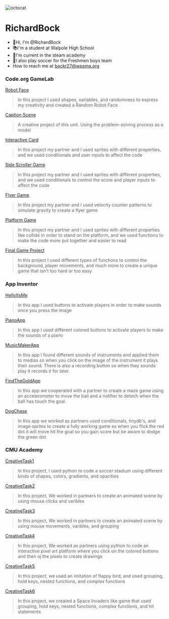 ![octocat](https://github.com/RichardBock/RichardB/assets/146837420/d7fa411d-bf76-463f-81e6-040bb4fd80c9)
# RichardBock
- 👋Hi, I'm @RichardBock
- 📚I'm a student at Walpole High School
- 🔧I'm current in the steam academy
- 👟I also play soccer for the Freshmen boys team
- How to reach me at bockr27@wpsma.org

### Code.org GameLab
[Robot Face](https://RichardBock.github.io/RobotFace/)
> In this project I used shapes, variables, and randomness to express my creativity and created a Random Robot Face.

 [Caption Scene](https://studio.code.org/projects/gamelab/UCoNqMH44s7EvHvrgHZhANAUE9TRbf-QycO1poYFNfA)
 >  A creative project of this unit. Using the problem-solving process as a model

[Interactive Card](https://studio.code.org/projects/gamelab/SEYCe_W5Sz4vmzzjPWfOQEHKqiTSrVTnQcVI22KzfOI)
 >  In this project my partner and I used sprites with different properties, and we used conditionals and user inputs to affect the code

[Side Scroller Game](https://studio.code.org/projects/gamelab/f2-OhcOxGVpeTMhwKo5dxX3lR_ubnPxnGgpyrmAmx8Q)
> In this project my partner and I used sprites with different properties, and we used conditionals to control the score and player inputs to affect the code

[Flyer Game](https://studio.code.org/projects/gamelab/K135CDNtmCFL1GZuM1nBAcN2wVOLmVRydMBPeE0NT-4)
> In this project my partner and I used velocity counter patterns to simulate gravity to create a flyer game

[Platform Game](https://studio.code.org/projects/gamelab/3ScFMW-12kzDGr-hciYoiTIZIAa1ne2gr1s4isWVN-k)
> In this project my partner and I used sprites with different properties like collide in order to stand on the platform, and we used functions to make the code more put together and easier to read

[Final Game Project](https://studio.code.org/projects/gamelab/Q8MuFd2_BbXDlyLkudo1xtxFaeUgHdzQztiOp2V-KVw)
> In this project I used different types of functions to control the background, player movements, and much more to create a unique game that isn't too hard or too easy

### App Inventor

[HelloItsMe](https://gallery.appinventor.mit.edu/?galleryid=b7e648de-55ac-40b4-b78a-286493776a5f)
> In this app I used buttons to activate players in order to make sounds once you press the image

[PianoApp](https://gallery.appinventor.mit.edu/?galleryid=4ac7f608-80d6-420f-9b0d-9b740ac4c5e3)
>In this app I used different colored buttons to activate players to make the sounds of a piano

[MusicMakerApp](https://gallery.appinventor.mit.edu/?galleryid=8e5e411b-0941-48bf-a69d-2e16c47a714b)
> In this app I found different sounds of instruments and applied them to medias so when you click on the image of the instrument it plays their sound.  There is also a recording button so when they sounds play it records it for later.

[FindTheGoldApp](https://gallery.appinventor.mit.edu/?galleryid=b3f42adc-6c21-4f92-a6b3-b9f6a9cc1216)
> In this app we cooperated with a partner to create a maze game using an accelerometer to move the ball and a notifier to detech when the ball has touch the goal.

[DogChase](https://gallery.appinventor.mit.edu/?galleryid=ecbdec68-3281-44f4-83bc-4efdc9ba95e4)
> In this app we worked as partners used conditionals, tinydb's, and image sprites to create a fully working game so when you flick the red dot it will move hit the goal so you gain score but be aware to dodge the green dot.

### CMU Academy
[CreativeTask1](https://academy.cs.cmu.edu/sharing/greyRabbit8086)
> In this project, I used python to code a soccer stadium using different kinds of shapes, colors, gradients, and opacities

[CreativeTask2](https://academy.cs.cmu.edu/sharing/greyKitten5835)
> In this project, We worked in partners to create an animated scene by using mouse clicks and varibles

[CreativeTask3](https://academy.cs.cmu.edu/sharing/burlyWoodBird2773)
> In this project, We worked in partners to create an animated scene by using mouse movements, varibles, and grouping

[CreativeTask4](https://academy.cs.cmu.edu/sharing/ivoryCat9388)
> In this project, We worked as partners using python to code an interactive pixel art platform where you click on the colored buttons and then oj the pixels to create drawings

[CreativeTask5](https://academy.cs.cmu.edu/sharing/azureFly3881)
> In this project, we used an imitation of flappy bird, and used grouping, hold keys, nested functions, and complex functions

[CreativeTask6](https://academy.cs.cmu.edu/sharing/deepPinkHorse3864)
> In this project, we created a Space Invaders like game that used grouping, hold keys, nested functions, complex functions, and hit statements
